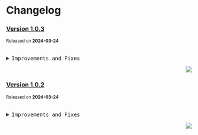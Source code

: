 <a name="readme-top"></a>

# Changelog

### [Version 1.0.3](https://github.com/arietta-studio/arietta-tools/compare/@arietta-studio/arietta-shebang@1.0.2...@arietta-studio/arietta-shebang@1.0.3)

<sup>Released on **2024-03-24**</sup>

<br/>

<details>
<summary><kbd>Improvements and Fixes</kbd></summary>

</details>

<div align="right">

[![](https://img.shields.io/badge/-BACK_TO_TOP-151515?style=flat-square)](#readme-top)

</div>

### [Version 1.0.2](https://github.com/arietta-studio/arietta-tools/compare/@arietta-studio/arietta-shebang@1.0.1...@arietta-studio/arietta-shebang@1.0.2)

<sup>Released on **2024-03-24**</sup>

<br/>

<details>
<summary><kbd>Improvements and Fixes</kbd></summary>

</details>

<div align="right">

[![](https://img.shields.io/badge/-BACK_TO_TOP-151515?style=flat-square)](#readme-top)

</div>
